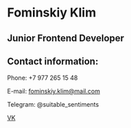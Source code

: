 # Fominskiy Klim
## Junior Frontend Developer
## Contact information:
Phone: +7 977 265 15 48

E-mail: fominskiy.klim@mail.com

Telegram: @suitable_sentiments

[VK](https://vk.com/suitable_sentiments)